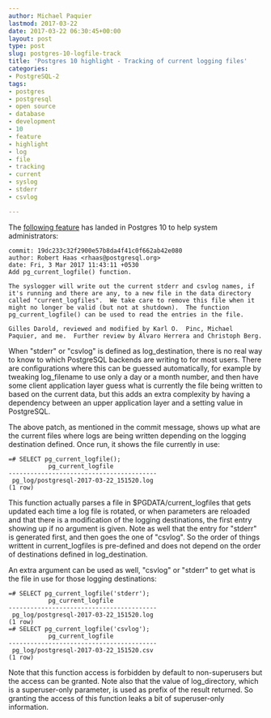 ```yaml
---
author: Michael Paquier
lastmod: 2017-03-22
date: 2017-03-22 06:30:45+00:00
layout: post
type: post
slug: postgres-10-logfile-track
title: 'Postgres 10 highlight - Tracking of current logging files'
categories:
- PostgreSQL-2
tags:
- postgres
- postgresql
- open source
- database
- development
- 10
- feature
- highlight
- log
- file
- tracking
- current
- syslog
- stderr
- csvlog

---
```


The [following feature]( http://git.postgresql.org/pg/commitdiff/19dc233c32f2900e57b8da4f41c0f662ab42e080)
has landed in Postgres 10 to help system administrators:

    commit: 19dc233c32f2900e57b8da4f41c0f662ab42e080
    author: Robert Haas <rhaas@postgresql.org>
    date: Fri, 3 Mar 2017 11:43:11 +0530
    Add pg_current_logfile() function.

    The syslogger will write out the current stderr and csvlog names, if
    it's running and there are any, to a new file in the data directory
    called "current_logfiles".  We take care to remove this file when it
    might no longer be valid (but not at shutdown).  The function
    pg_current_logfile() can be used to read the entries in the file.

    Gilles Darold, reviewed and modified by Karl O.  Pinc, Michael
    Paquier, and me.  Further review by Álvaro Herrera and Christoph Berg.

When "stderr" or "csvlog" is defined as log\_destination, there is no real
way to know to which PostgreSQL backends are writing to for most users. There
are configurations where this can be guessed automatically, for example
by tweaking log\_filename to use only a day or a month number, and then
have some client application layer guess what is currently the file being
written to based on the current data, but this adds an extra complexity by
having a dependency between an upper application layer and a setting
value in PostgreSQL.

The above patch, as mentioned in the commit message, shows up what are
the current files where logs are being written depending on the logging
destination defined. Once run, it shows the file currently in use:

    =# SELECT pg_current_logfile();
               pg_current_logfile
    -----------------------------------------
     pg_log/postgresql-2017-03-22_151520.log
    (1 row)

This function actually parses a file in $PGDATA/current\_logfiles that
gets updated each time a log file is rotated, or when parameters are reloaded
and that there is a modification of the logging destinations, the first
entry showing up if no argument is given. Note as well that the entry for
"stderr" is generated first, and then goes the one of "csvlog". So the
order of things writtent in current\_logfiles is pre-defined and does not
depend on the order of destinations defined in log\_destination.

An extra argument can be used as well, "csvlog" or "stderr" to get what is
the file in use for those logging destinations:

    =# SELECT pg_current_logfile('stderr');
               pg_current_logfile
    -----------------------------------------
     pg_log/postgresql-2017-03-22_151520.log
    (1 row)
    =# SELECT pg_current_logfile('csvlog');
               pg_current_logfile
    -----------------------------------------
     pg_log/postgresql-2017-03-22_151520.csv
    (1 row)

Note that this function access is forbidden by default to non-superusers
but the access can be granted. Note also that the value of log\_directory,
which is a superuser-only parameter, is used as prefix of the result
returned. So granting the access of this function leaks a bit of
superuser-only information.
